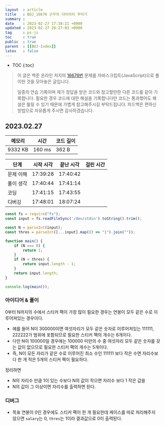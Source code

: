 ```yaml
---
layout  : article
title   : BOJ_16676 근우의 다이어리 꾸미기
summary : 
date    : 2023-02-27 17:38:21 +0900
updated : 2023-02-27 20:27:03 +0900
tag     : ps-js
toc     : true
public  : true
parent  : [[BOJ-Index]]
latex   : false
---
```

* TOC
{:toc}

> 이 글은 백준 온라인 저지의 [16676번](https://www.acmicpc.net/problem/16676) 문제를 자바스크립트(JavaScript)으로 풀이한 것을 모아놓은 글입니다.
>
> 일종의 연습 기록이며 제가 정답을 받은 코드와 참고할만한 다른 코드를 같이 기록합니다. 필요한 경우 코드에 대한 해설을 기록합니다만 코드는 통과했어도 해설은 틀릴 수 있기 때문에 가볍게 참고해주시길 부탁드립니다. 피드백은 편하신 방법으로 자유롭게 주시면 감사하겠습니다.

## 2023.02.27

| 메모리    | 시간   | 코드 길이 |
| --------- | -----  | --------- |
| 9332 KB   | 160 ms | 362 B     |

| 단계      | 시작 시각 | 끝난 시각 | 걸린 시간 |
| --------- | --------- | --------- | --------- |
| 문제 이해 | 17:39:28  | 17:40:42  |           |
| 풀이 생각 | 17:40:44  | 17:41:14  |           |
| 코딩      | 17:41:15  | 17:43:55  |           |
| 디버깅    | 17:48:01  | 18:07:24  |           |

```js
const fs = require("fs");
const input = fs.readFileSync('/dev/stdin').toString().trim();

const N = parseInt(input);
const thres = parseInt([...input].map(() => "1").join(""));

function main() {
    if (N === 0) {
        return 1;
    }
    if (N < thres) {
        return input.length - 1;
    }
    return input.length;
}

console.log(main());
```

### 아이디어 & 풀이

0부터 N까지의 수에서 스티커 팩이 가장 많이 필요한 경우는 연봉이 모두 같은 수로 이루어져있는 경우이다.

* 예를 들어 N이 300000이면 여섯자리가 모두 같은 숫자로 이루어져있는 111111, 222222가 범위에 포함되므로 필요한 스티커 팩의 개수는 6개이다.
* 다만 N이 100000일 경우에는 100000 미만의 수 중 여섯자리 모두 같은 숫자를 갖는 값이 없으므로 필요한 스티커 팩의 개수는 5개이다.
* 즉, N이 모든 자리가 같은 수로 이루어진 최소 수인 111111 보다 작은 수면 자리수보다 한 개 적은 5개의 스티커 팩이 필요하다.

정리하면

* N의 자리수 만큼 1이 있는 수보다 N의 값이 작으면 자리수 보다 1 작은 값을
* N의 값이 그 이상이면 자리수를 출력하면 된다.

### 디버그

* 목표 연봉이 0인 경우에도 스티커 팩이 한 개 필요한데 케이스를 따로 처리해주지 않으면 `salary`는 0, `thres`는 1이라 결과값으로 0이 출력된다.
